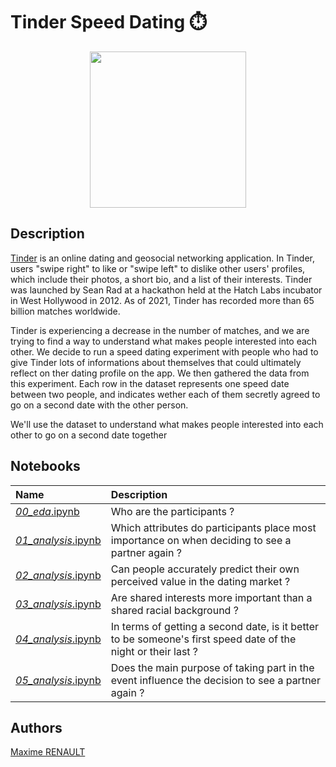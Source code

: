 # Tinder Speed Dating ⏱️

<center><img src='https://full-stack-assets.s3.eu-west-3.amazonaws.com/M03-EDA/Tinder-Symbole.png' height='250'></center>


## Description

[Tinder](https://tinder.com/fr) is an online dating and geosocial networking application. In Tinder, users "swipe right" to like or "swipe left" to dislike other users' profiles, which include their photos, a short bio, and a list of their interests. Tinder was launched by Sean Rad at a hackathon held at the Hatch Labs incubator in West Hollywood in 2012. As of 2021, Tinder has recorded more than 65 billion matches worldwide.

Tinder is experiencing a decrease in the number of matches, and we are trying to find a way to understand what makes people interested into each other. We decide to run a speed dating experiment with people who had to give Tinder lots of informations about themselves that could ultimately reflect on ther dating profile on the app. We then gathered the data from this experiment. Each row in the dataset represents one speed date between two people, and indicates wether each of them secretly agreed to go on a second date with the other person.

We'll use the dataset to understand what makes people interested into each other to go on a second date together

## Notebooks

| Name | Description |
|:-|:-|
| <ins>_00_eda_.ipynb</ins> | Who are the participants ? |
| <ins>_01_analysis_.ipynb</ins> | Which attributes do participants place most importance on when deciding to see a partner again ? |
| <ins>_02_analysis_.ipynb</ins> | Can people accurately predict their own perceived value in the dating market ? |
| <ins>_03_analysis_.ipynb</ins> | Are shared interests more important than a shared racial background ? |
| <ins>_04_analysis_.ipynb</ins> | In terms of getting a second date, is it better to be someone's first speed date of the night or their last ? |
| <ins>_05_analysis_.ipynb</ins>  | Does the main purpose of taking part in the event influence the decision to see a partner again ? |

## Authors

[Maxime RENAULT](https://github.com/qxzjy)